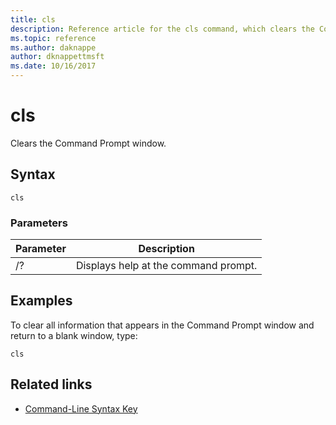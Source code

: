 ```yaml
---
title: cls
description: Reference article for the cls command, which clears the Command Prompt window.
ms.topic: reference
ms.author: daknappe
author: dknappettmsft
ms.date: 10/16/2017
---
```


# cls

Clears the Command Prompt window.

## Syntax

```
cls
```

### Parameters

| Parameter | Description |
| --------- | ----------- |
| /? | Displays help at the command prompt. |

## Examples

To clear all information that appears in the Command Prompt window and return to a blank window, type:

```
cls
```

## Related links

- [Command-Line Syntax Key](command-line-syntax-key.md)
